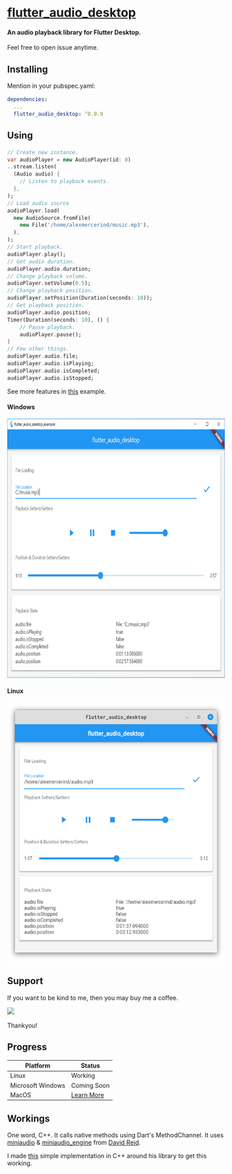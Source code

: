 # [flutter_audio_desktop](https://github.com/alexmercerind/flutter_audio_desktop)

#### An audio playback library for Flutter Desktop.

Feel free to open issue anytime.


## Installing

Mention in your pubspec.yaml:

```yaml
dependencies:
  ...
  flutter_audio_desktop: ^0.0.9
```

## Using

```dart
// Create new instance.
var audioPlayer = new AudioPlayer(id: 0)
..stream.listen(
  (Audio audio) {
    // Listen to playback events.
  },
);
// Load audio source
audioPlayer.load(
  new AudioSource.fromFile(
    new File('/home/alexmercerind/music.mp3'),
  ),
);
// Start playback.
audioPlayer.play();
// Get audio duration.
audioPlayer.audio.duration;
// Change playback volume.
audioPlayer.setVolume(0.5);
// Change playback position.
audioPlayer.setPosition(Duration(seconds: 10));
// Get playback position.
audioPlayer.audio.position;
Timer(Duration(seconds: 10), () {
    // Pause playback.
    audioPlayer.pause();
}
// Few other things.
audioPlayer.audio.file;
audioPlayer.audio.isPlaying;
audioPlayer.audio.isCompleted;
audioPlayer.audio.isStopped;

```

See more features in [this](https://github.com/alexmercerind/flutter_audio_desktop/blob/vnext/example/lib/main.dart) example.

#### Windows

<img src="https://github.com/alexmercerind/flutter_audio_desktop/blob/assets/windows.png?raw=true" height="600"></img>

#### Linux

<img src="https://github.com/alexmercerind/flutter_audio_desktop/blob/assets/linux.png?raw=true" height="600"></img>

## Support

If you want to be kind to me, then you may buy me a coffee.

<a href="https://www.buymeacoffee.com/alexmercerind"><img src="https://img.buymeacoffee.com/button-api/?text=Buy me a coffee&emoji=&slug=alexmercerind&button_colour=FFDD00&font_colour=000000&font_family=Cookie&outline_colour=000000&coffee_colour=ffffff"></a>

Thankyou!


## Progress

|Platform            |Status                                                    |
|--------------------|----------------------------------------------------------|
|Linux               |Working                                                   |
|Microsoft Windows   |Coming Soon                                               |
|MacOS               |[Learn More](https://www.youtube.com/watch?v=dQw4w9WgXcQ) |

## Workings

One word, C++. It calls native methods using Dart's MethodChannel. It uses [miniaudio](https://github.com/mackron/miniaudio) & [miniaudio_engine](https://github.com/mackron/miniaudio) from [David Reid](https://github.com/mackron). 

I made [this](https://github.com/alexmercerind/flutter_audio_desktop/blob/vnext/audioplayer) simple implementation in C++ around his library to get this working.
